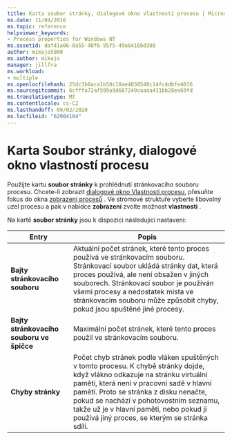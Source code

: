 ```yaml
---
title: Karta soubor stránky, dialogové okno vlastností procesu | Microsoft Docs
ms.date: 11/04/2016
ms.topic: reference
helpviewer_keywords:
- Process properties for Windows NT
ms.assetid: daf41a06-8a55-48f6-95f5-49a8416bd308
author: mikejo5000
ms.author: mikejo
manager: jillfra
ms.workload:
- multiple
ms.openlocfilehash: 25dc3b0aca1b58c18ae4038540c14fc4dbfe4036
ms.sourcegitcommit: 6cfffa72af599a9d667249caaaa411bb28ea69fd
ms.translationtype: MT
ms.contentlocale: cs-CZ
ms.lasthandoff: 09/02/2020
ms.locfileid: "62904104"
---
```

# <a name="page-file-tab-process-properties-dialog-box"></a>Karta Soubor stránky, dialogové okno vlastností procesu
Použijte kartu **soubor stránky** k prohlédnutí stránkovacího souboru procesu. Chcete-li zobrazit [dialogové okno Vlastnosti procesu](../debugger/process-properties-dialog-box.md), přesuňte fokus do okna [zobrazení procesů](../debugger/processes-view.md) . Ve stromové struktuře vyberte libovolný uzel procesu a pak v nabídce **zobrazení** zvolte možnost **vlastnosti** .

 Na kartě **soubor stránky** jsou k dispozici následující nastavení:

|Entry|Popis|
|-----------|-----------------|
|**Bajty stránkovacího souboru**|Aktuální počet stránek, které tento proces používá ve stránkovacím souboru. Stránkovací soubor ukládá stránky dat, která proces používá, ale není obsažen v jiných souborech. Stránkovací soubor je používán všemi procesy a nedostatek místa ve stránkovacím souboru může způsobit chyby, pokud jsou spuštěné jiné procesy.|
|**Bajty stránkovacího souboru ve špičce**|Maximální počet stránek, které tento proces použil ve stránkovacím souboru.|
|**Chyby stránky**|Počet chyb stránek podle vláken spuštěných v tomto procesu. K chybě stránky dojde, když vlákno odkazuje na stránku virtuální paměti, která není v pracovní sadě v hlavní paměti. Proto se stránka z disku nenačte, pokud se nachází v pohotovostním seznamu, takže už je v hlavní paměti, nebo pokud ji používá jiný proces, se kterým se stránka sdílí.|